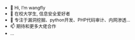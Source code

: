 - 👋 Hi, I’m wangfly
- 👀 在校大学生, 信息安全爱好者
- 🌱 专注于漏洞挖掘、python开发、PHP代码审计、内网渗透...
- 📫 期待和更多大佬合作
- ...

<!---
wangfly-me/wangfly-me is a ✨ special ✨ repository because its `README.md` (this file) appears on your GitHub profile.
You can click the Preview link to take a look at your changes.
--->
